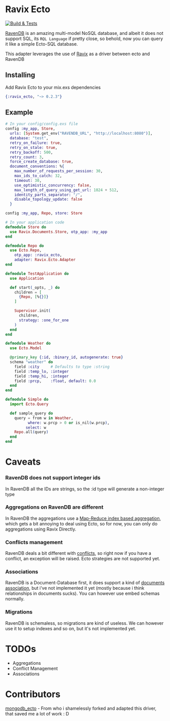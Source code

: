 # Ravix Ecto

[![Build & Tests](https://github.com/YgorCastor/ravix-ecto/actions/workflows/elixir.yml/badge.svg)](https://github.com/YgorCastor/ravix-ecto/actions/workflows/elixir.yml)

[RavenDB](https://ravendb.net/) is an amazing multi-model NoSQL database, and albeit it does not support SQL, its `RQL Language` if pretty close, so behold, now you can query it
like a simple Ecto-SQL database.

This adapter leverages the use of [Ravix](https://github.com/YgorCastor/ravix) as a driver between ecto and RavenDB

## Installing

Add Ravix Ecto to your mix.exs dependencies

```elixir
{:ravix_ecto, "~> 0.2.3"}
```

## Example

```elixir
# In your config/config.exs file
config :my_app, Store,
  urls: [System.get_env("RAVENDB_URL", "http://localhost:8080")],
  database: "test",
  retry_on_failure: true,
  retry_on_stale: true,
  retry_backoff: 500,
  retry_count: 3,
  force_create_database: true,
  document_conventions: %{
    max_number_of_requests_per_session: 30,
    max_ids_to_catch: 32,
    timeout: 30,
    use_optimistic_concurrency: false,
    max_length_of_query_using_get_url: 1024 + 512,
    identity_parts_separator: "/",
    disable_topology_update: false
  }

config :my_app, Repo, store: Store

# In your application code
defmodule Store do
  use Ravix.Documents.Store, otp_app: :my_app
end

defmodule Repo do
  use Ecto.Repo,
    otp_app: :ravix_ecto,
    adapter: Ravix.Ecto.Adapter
end

defmodule TestApplication do
  use Application

  def start(_opts, _) do
    children = [
      {Repo, [%{}]}
    ]

    Supervisor.init(
      children,
      strategy: :one_for_one
    )
  end
end

defmodule Weather do
  use Ecto.Model

  @primary_key {:id, :binary_id, autogenerate: true}
  schema "weather" do
    field :city     # Defaults to type :string
    field :temp_lo, :integer
    field :temp_hi, :integer
    field :prcp,    :float, default: 0.0
  end
end

defmodule Simple do
  import Ecto.Query

  def sample_query do
    query = from w in Weather,
          where: w.prcp > 0 or is_nil(w.prcp),
         select: w
    Repo.all(query)
  end
end
```

# Caveats

### RavenDB does not support integer ids

In RavenDB all the IDs are strings, so the :id type will generate a non-integer type

### Aggregations on RavenDB are different

In RavenDB the aggregations use a [Map-Reduce index based aggregation](https://ravendb.net/learn/inside-ravendb-book/reader/4.0/11-mapreduce-and-aggregations-in-ravendb), 
which gets a bit annoying to deal using Ecto, so for now, you can only do aggregations using Ravix Directly. 

### Conflicts management

RavenDB deals a bit different with [conflicts](https://www.google.com/search?q=RavenDB+conflicts&oq=RavenDB+conflicts&aqs=chrome..69i57.2870j0j4&sourceid=chrome&ie=UTF-8), so
right now if you have a conflict, an exception will be raised. Ecto strategies are not supported yet.

### Associations

RavenDB is a Document-Database first, it does support a kind of [documents association](https://ravendb.net/docs/article-page/4.2/java/client-api/how-to/handle-document-relationships), 
but i've not implemented it yet (mostly because i think relationships in documents sucks). You can however use embed schemas normally.

### Migrations

RavenDB is schemaless, so migrations are kind of useless. We can however use it to setup indexes and so on, but it's not implemented yet.

# TODOs
* Aggregations
* Conflict Management
* Associations
# Contributors

[mongodb_ecto](https://github.com/elixir-mongo/mongodb_ecto) - From who i shamelessly forked and adapted this driver, that saved me a lot of work : D
